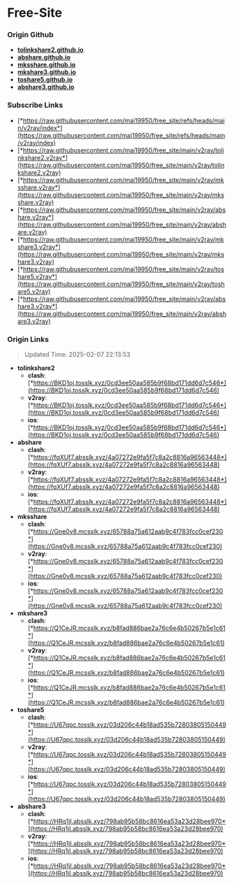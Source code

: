 # Free-Site

### Origin Github

- [**tolinkshare2.github.io**](https://github.com/tolinkshare2/tolinkshare2.github.io)
- [**abshare.github.io**](https://github.com/abshare/abshare.github.io)
- [**mksshare.github.io**](https://github.com/mksshare/mksshare.github.io)
- [**mkshare3.github.io**](https://github.com/mkshare3/mkshare3.github.io)
- [**toshare5.github.io**](https://github.com/toshare5/toshare5.github.io)
- [**abshare3.github.io**](https://github.com/abshare3/abshare3.github.io)

### Subscribe Links

- [*https://raw.githubusercontent.com/mai19950/free_site/refs/heads/main/v2ray/index*](https://raw.githubusercontent.com/mai19950/free_site/refs/heads/main/v2ray/index)
- [*https://raw.githubusercontent.com/mai19950/free_site/main/v2ray/tolinkshare2.v2ray*](https://raw.githubusercontent.com/mai19950/free_site/main/v2ray/tolinkshare2.v2ray)
- [*https://raw.githubusercontent.com/mai19950/free_site/main/v2ray/mksshare.v2ray*](https://raw.githubusercontent.com/mai19950/free_site/main/v2ray/mksshare.v2ray)
- [*https://raw.githubusercontent.com/mai19950/free_site/main/v2ray/abshare.v2ray*](https://raw.githubusercontent.com/mai19950/free_site/main/v2ray/abshare.v2ray)
- [*https://raw.githubusercontent.com/mai19950/free_site/main/v2ray/mkshare3.v2ray*](https://raw.githubusercontent.com/mai19950/free_site/main/v2ray/mkshare3.v2ray)
- [*https://raw.githubusercontent.com/mai19950/free_site/main/v2ray/toshare5.v2ray*](https://raw.githubusercontent.com/mai19950/free_site/main/v2ray/toshare5.v2ray)
- [*https://raw.githubusercontent.com/mai19950/free_site/main/v2ray/abshare3.v2ray*](https://raw.githubusercontent.com/mai19950/free_site/main/v2ray/abshare3.v2ray)

### Origin Links

> Updated Time: 2025-02-07 22:13:53

- **tolinkshare2**
  - **clash**: [*https://BKD1oj.tosslk.xyz/0cd3ee50aa585b9f68bd171dd6d7c546*](https://BKD1oj.tosslk.xyz/0cd3ee50aa585b9f68bd171dd6d7c546)
  - **v2ray**: [*https://BKD1oj.tosslk.xyz/0cd3ee50aa585b9f68bd171dd6d7c546*](https://BKD1oj.tosslk.xyz/0cd3ee50aa585b9f68bd171dd6d7c546)
  - **ios**: [*https://BKD1oj.tosslk.xyz/0cd3ee50aa585b9f68bd171dd6d7c546*](https://BKD1oj.tosslk.xyz/0cd3ee50aa585b9f68bd171dd6d7c546)
- **abshare**
  - **clash**: [*https://fqXUf7.absslk.xyz/4a07272e9fa5f7c8a2c8816a96563448*](https://fqXUf7.absslk.xyz/4a07272e9fa5f7c8a2c8816a96563448)
  - **v2ray**: [*https://fqXUf7.absslk.xyz/4a07272e9fa5f7c8a2c8816a96563448*](https://fqXUf7.absslk.xyz/4a07272e9fa5f7c8a2c8816a96563448)
  - **ios**: [*https://fqXUf7.absslk.xyz/4a07272e9fa5f7c8a2c8816a96563448*](https://fqXUf7.absslk.xyz/4a07272e9fa5f7c8a2c8816a96563448)
- **mksshare**
  - **clash**: [*https://Gne0v8.mcsslk.xyz/65788a75a612aab9c4f783fcc0cef230*](https://Gne0v8.mcsslk.xyz/65788a75a612aab9c4f783fcc0cef230)
  - **v2ray**: [*https://Gne0v8.mcsslk.xyz/65788a75a612aab9c4f783fcc0cef230*](https://Gne0v8.mcsslk.xyz/65788a75a612aab9c4f783fcc0cef230)
  - **ios**: [*https://Gne0v8.mcsslk.xyz/65788a75a612aab9c4f783fcc0cef230*](https://Gne0v8.mcsslk.xyz/65788a75a612aab9c4f783fcc0cef230)
- **mkshare3**
  - **clash**: [*https://Q1CeJR.mcsslk.xyz/b8fad886bae2a76c6e4b50267b5e1c61*](https://Q1CeJR.mcsslk.xyz/b8fad886bae2a76c6e4b50267b5e1c61)
  - **v2ray**: [*https://Q1CeJR.mcsslk.xyz/b8fad886bae2a76c6e4b50267b5e1c61*](https://Q1CeJR.mcsslk.xyz/b8fad886bae2a76c6e4b50267b5e1c61)
  - **ios**: [*https://Q1CeJR.mcsslk.xyz/b8fad886bae2a76c6e4b50267b5e1c61*](https://Q1CeJR.mcsslk.xyz/b8fad886bae2a76c6e4b50267b5e1c61)
- **toshare5**
  - **clash**: [*https://U67qpc.tosslk.xyz/03d206c44b18ad535b72803805150449*](https://U67qpc.tosslk.xyz/03d206c44b18ad535b72803805150449)
  - **v2ray**: [*https://U67qpc.tosslk.xyz/03d206c44b18ad535b72803805150449*](https://U67qpc.tosslk.xyz/03d206c44b18ad535b72803805150449)
  - **ios**: [*https://U67qpc.tosslk.xyz/03d206c44b18ad535b72803805150449*](https://U67qpc.tosslk.xyz/03d206c44b18ad535b72803805150449)
- **abshare3**
  - **clash**: [*https://HRq1jI.absslk.xyz/798ab95b58bc8616ea53a23d28bee970*](https://HRq1jI.absslk.xyz/798ab95b58bc8616ea53a23d28bee970)
  - **v2ray**: [*https://HRq1jI.absslk.xyz/798ab95b58bc8616ea53a23d28bee970*](https://HRq1jI.absslk.xyz/798ab95b58bc8616ea53a23d28bee970)
  - **ios**: [*https://HRq1jI.absslk.xyz/798ab95b58bc8616ea53a23d28bee970*](https://HRq1jI.absslk.xyz/798ab95b58bc8616ea53a23d28bee970)
